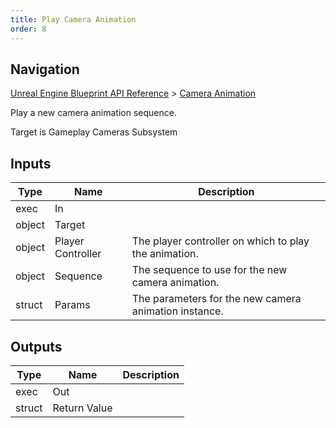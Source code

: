 ```yaml
---
title: Play Camera Animation
order: 8
---
```

## Navigation

[Unreal Engine Blueprint API Reference](https://dev.epicgames.com/documentation/en-us/unreal-engine/BlueprintAPI) > [Camera Animation](https://dev.epicgames.com/documentation/en-us/unreal-engine/BlueprintAPI/CameraAnimation)

Play a new camera animation sequence.

Target is Gameplay Cameras Subsystem

## Inputs

| Type | Name | Description |
| --- | --- | --- |
| exec | In |  |
| object | Target |  |
| object | Player Controller | The player controller on which to play the animation. |
| object | Sequence | The sequence to use for the new camera animation. |
| struct | Params | The parameters for the new camera animation instance. |

## Outputs

| Type | Name | Description |
| --- | --- | --- |
| exec | Out |  |
| struct | Return Value |  |

